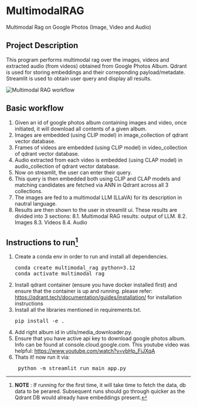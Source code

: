# MultimodalRAG
Multimodal Rag on Google Photos (Image, Video and Audio)

## Project Description
This program performs multimodal rag over the images, videos and extracted audio (from videos) obtained from Google Photos Album. 
Qdrant is used for storing embeddings and their correponding payload/metadate.
Streamlit is used to obtain user query and display all results.

![Multimodal RAG workflow](https://github.com/user-attachments/assets/a0ecaadf-eaab-47ad-aad4-98a3bb39b344)

## Basic workflow
1. Given an id of google photos album containing images and video, once initiated, it will download all contents of a given album.
2. Images are embedded (using CLIP model) in image_collection of qdrant vector database.
3. Frames of videos are embedded (using CLIP model) in video_collection of qdrant vector database.
4. Audio extracted from each video is embedded (using CLAP model) in audio_collection of qdrant vector database.
5. Now on streamlit, the user can enter their query.
6. This query is then embedded both using CLIP and CLAP models and matching candidates are fetched via ANN in Qdrant across all 3 collections.
7. The images are fed to a multimodal LLM (LLaVA) for its description in nautral language.
8. Results are then shown to the user in streamlit ui. These results are divided into 3 sections:
   8.1. Multimodal RAG results: output of LLM.
   8.2. Images
   8.3. Videos
   8.4. Audio

## Instructions to run[^1]
1. Create a conda env in order to run and install all dependencies.
   <pre>conda create multimodal_rag python=3.12
   conda activate multimodal_rag
2. Install qdrant container (ensure you have docker installed first) and ensure that the container is up and running.
   please refer: https://qdrant.tech/documentation/guides/installation/ for installation instructions
3. Install all the libraries mentioned in requirements.txt.
   <pre>pip install -e .
4. Add right album id in utils/media_downloader.py.
5. Ensure that you have active api key to download google photos album. Info can be found at console.cloud.google.com. This youtube video was helpful: https://www.youtube.com/watch?v=vbHp_FiJXqA
7. Thats it! now run it via:
   <pre> python -m streamlit run main_app.py</pre>
   
  [^1]: __**NOTE**__ : If running for the first time, it will take time to fetch the data, db data to be perared. Subsequent runs should go through quicker as the Qdrant DB would already have embeddings present.
